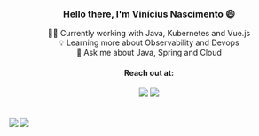 <div align=center>
<h3> Hello there, I'm Vinícius Nascimento 😄 </h3>
 🧑‍💼 Currently working with Java, Kubernetes and Vue.js
</br>
 💡 Learning more about Observability and Devops
</br>
 💬 Ask me about Java, Spring and Cloud

</div>
 


<div align="center">

  <h4>Reach out at:<h4>
  <a href = "mailto:vinicius.nascimento@outlook.com"><img src="https://img.shields.io/badge/-Outlook-%233333?style=for-the-badge&logo=microsoftoutlook&logoColor=blue" target="_blank"></a>
  <a href="https://www.linkedin.com/in/nascivini" target="_blank"><img src="https://img.shields.io/badge/-LinkedIn-%230077B5?style=for-the-badge&logo=linkedin&logoColor=white" target="_blank"></a> 
</div>

</br>

<div align=center>
  <div>
    <img align="left" src="https://github-readme-stats.vercel.app/api?username=nascivini&show_icons=true&theme=dracula&count_private=true" />
  </div>
  <div>
    <img align="left" src="https://github-readme-stats.vercel.app/api/top-langs/?username=nascivini&layout=compact&theme=dracula&count_private=true" />
  </div>
</div>
